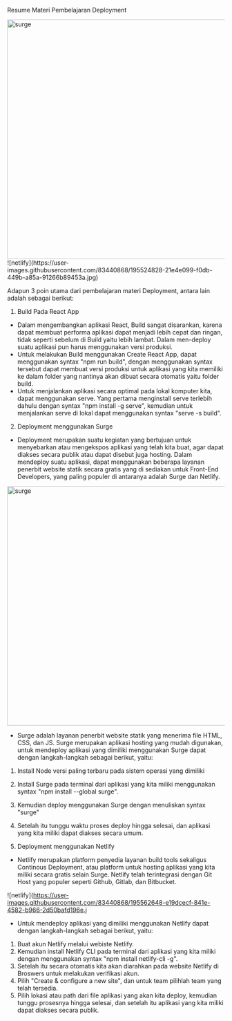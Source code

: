Resume Materi Pembelajaran Deployment

<img width="554" alt="surge" src="https://user-images.githubusercontent.com/83440868/195524823-d2c6af9e-fab2-4917-b57b-cfe2bdacf49e.png">
![netlify](https://user-images.githubusercontent.com/83440868/195524828-21e4e099-f0db-449b-a85a-91266b89453a.jpg)

Adapun 3 poin utama dari pembelajaran materi Deployment, antara lain adalah sebagai berikut:
1. Build Pada React App
- Dalam mengembangkan aplikasi React, Build sangat disarankan, karena dapat membuat performa aplikasi dapat menjadi lebih cepat dan ringan, tidak seperti sebelum di Build yaitu lebih lambat. Dalam men-deploy suatu aplikasi pun harus menggunakan versi produksi.
- Untuk melakukan Build menggunakan Create React App, dapat menggunakan syntax "npm run build", dengan menggunakan syntax tersebut dapat membuat versi produksi untuk aplikasi yang kita memiliki ke dalam folder yang nantinya akan dibuat secara otomatis yaitu folder build. 
- Untuk menjalankan aplikasi secara optimal pada lokal komputer kita, dapat menggunakan serve. Yang pertama menginstall serve terlebih dahulu dengan syntax "npm install -g serve", kemudian untuk menjalankan serve di lokal dapat menggunakan syntax "serve -s build".

2. Deployment menggunakan Surge
- Deployment merupakan suatu kegiatan yang bertujuan untuk menyebarkan atau mengekspos aplikasi yang telah kita buat, agar dapat diakses secara publik atau dapat disebut juga hosting. Dalam mendeploy suatu aplikasi, dapat menggunakan beberapa layanan penerbit website statik secara gratis yang di sediakan untuk Front-End Developers, yang paling populer di antaranya adalah Surge dan Netlify.

<img width="554" alt="surge" src="https://user-images.githubusercontent.com/83440868/195560735-e4a3a246-a5fe-4807-a583-721887eeb702.png">

- Surge adalah layanan penerbit website statik yang menerima file HTML, CSS, dan JS. Surge merupakan aplikasi hosting yang mudah digunakan, untuk mendeploy aplikasi yang dimiliki menggunakan Surge dapat dengan langkah-langkah sebagai berikut, yaitu:
1. Install Node versi paling terbaru pada sistem operasi yang dimiliki
2. Install Surge pada terminal dari aplikasi yang kita miliki menggunakan syntax "npm install --global surge".
3. Kemudian deploy menggunakan Surge dengan menuliskan syntax "surge"
4. Setelah itu tunggu waktu proses deploy hingga selesai, dan aplikasi yang kita miliki dapat diakses secara umum.

3. Deployment menggunakan Netlify
- Netlify merupakan platform penyedia layanan build tools sekaligus Continous Deployment, atau platform untuk hosting aplikasi yang kita miliki secara gratis selain Surge. Netlify telah terintegrasi dengan Git Host yang populer seperti Github, Gitlab, dan Bitbucket. 

![netlify](https://user-images.githubusercontent.com/83440868/195562648-e19dcecf-841e-4582-b966-2d50bafd196e.j

- Untuk mendeploy aplikasi yang dimiliki menggunakan Netlify dapat dengan langkah-langkah sebagai berikut, yaitu:
1. Buat akun Netlify melalui webiste Netlify.
2. Kemudian install Netlify CLI pada terminal dari aplikasi yang kita miliki dengan menggunakan syntax "npm install netlify-cli -g".
3. Setelah itu secara otomatis kita akan diarahkan pada website Netlify di Broswers untuk melakukan verifikasi akun.
4. Pilih "Create & configure a new site", dan untuk team pilihlah team yang telah tersedia.
5. Pilih lokasi atau path dari file aplikasi yang akan kita deploy, kemudian tunggu prosesnya hingga selesai, dan setelah itu aplikasi yang kita miliki dapat diakses secara publik.

